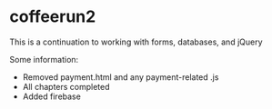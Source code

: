 # coffeerun2

This is a continuation to working with forms, databases, and jQuery

Some information:
- Removed payment.html and any payment-related .js
- All chapters completed
- Added firebase